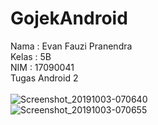 # GojekAndroid
Nama : Evan Fauzi Pranendra
<br>Kelas : 5B
<br>NIM : 17090041
<br>Tugas Android 2
<br><br>
![Screenshot_20191003-070640](https://user-images.githubusercontent.com/40778475/66090471-b331d080-e5ad-11e9-90c4-fb89d62cd99c.png)
<br>
![Screenshot_20191003-070655](https://user-images.githubusercontent.com/40778475/66090477-be84fc00-e5ad-11e9-8fe6-8358e4a4066f.png)
